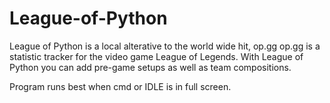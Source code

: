 # League-of-Python
League of Python is a local alterative to the world wide hit, op.gg
op.gg is a statistic tracker for the video game League of Legends.
With League of Python you can add pre-game setups as well as team compositions. 

Program runs best when cmd or IDLE is in full screen.
